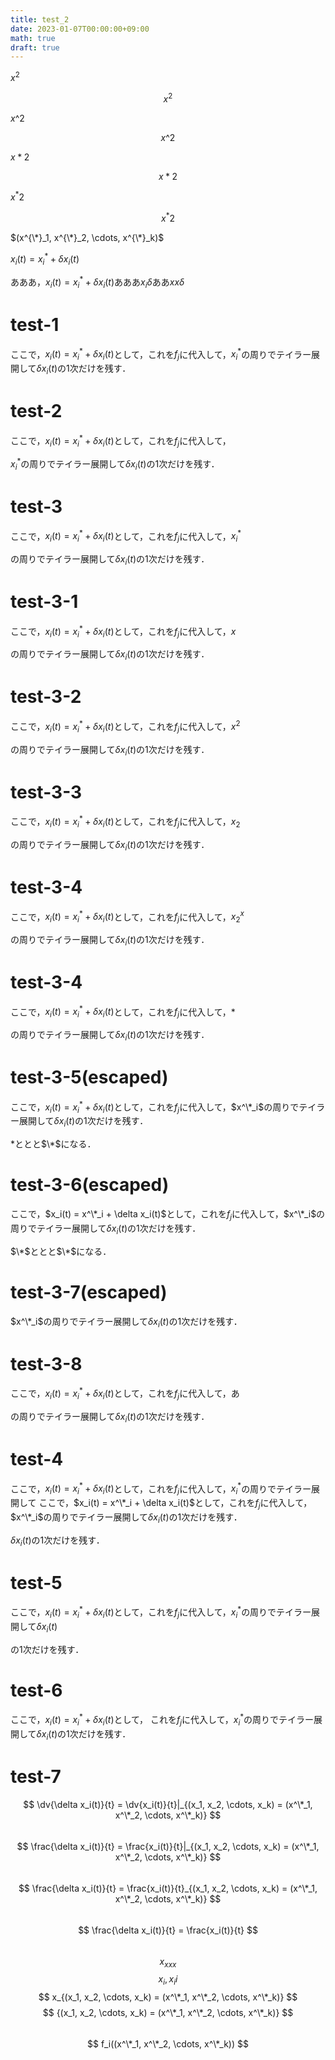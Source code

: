 ```yaml
---
title: test_2
date: 2023-01-07T00:00:00+09:00
math: true
draft: true
---
```


$x^2$

$$x^2$$

$x\^2$

$$x\^2$$

$x*2$

$$x*2$$

$x^*2$

$$x^*2$$


$(x^{\*}_1, x^{\*}_2, \cdots, x^{\*}_k)$

$x_i(t) = x^*_i + \delta x_i(t)$

あああ，$x_i(t) = x^*_i + \delta x_i(t)$あああ$x_i\delta$ああ$xx\delta$

# test-1
ここで，$x_i(t) = x^*_i + \delta x_i(t)$として，これを$f_j$に代入して，$x^*_i$の周りでテイラー展開して$\delta x_i(t)$の1次だけを残す．

# test-2
ここで，$x_i(t) = x^*_i + \delta x_i(t)$として，これを$f_j$に代入して，

$x^*_i$の周りでテイラー展開して$\delta x_i(t)$の1次だけを残す．

# test-3
ここで，$x_i(t) = x^*_i + \delta x_i(t)$として，これを$f_j$に代入して，$x^*_i$

の周りでテイラー展開して$\delta x_i(t)$の1次だけを残す．

# test-3-1
ここで，$x_i(t) = x^*_i + \delta x_i(t)$として，これを$f_j$に代入して，$x$

の周りでテイラー展開して$\delta x_i(t)$の1次だけを残す．

# test-3-2
ここで，$x_i(t) = x^*_i + \delta x_i(t)$として，これを$f_j$に代入して，$x^2$

の周りでテイラー展開して$\delta x_i(t)$の1次だけを残す．

# test-3-3
ここで，$x_i(t) = x^*_i + \delta x_i(t)$として，これを$f_j$に代入して，$x_2$

の周りでテイラー展開して$\delta x_i(t)$の1次だけを残す．

# test-3-4
ここで，$x_i(t) = x^*_i + \delta x_i(t)$として，これを$f_j$に代入して，$x^x_2$

の周りでテイラー展開して$\delta x_i(t)$の1次だけを残す．

# test-3-4
ここで，$x_i(t) = x^*_i + \delta x_i(t)$として，これを$f_j$に代入して，$*$

の周りでテイラー展開して$\delta x_i(t)$の1次だけを残す．
# test-3-5(escaped)
ここで，$x_i(t) = x^*_i + \delta x_i(t)$として，これを$f_j$に代入して，$x^\*_i$の周りでテイラー展開して$\delta x_i(t)$の1次だけを残す．

$*$ととと$\*$になる．

# test-3-6(escaped)
ここで，$x_i(t) = x^\*_i + \delta x_i(t)$として，これを$f_j$に代入して，$x^\*_i$の周りでテイラー展開して$\delta x_i(t)$の1次だけを残す．

$\*$ととと$\*$になる．

# test-3-7(escaped)
$x^\*_i$の周りでテイラー展開して$\delta x_i(t)$の1次だけを残す．

# test-3-8
ここで，$x_i(t) = x^*_i + \delta x_i(t)$として，これを$f_j$に代入して，あ

の周りでテイラー展開して$\delta x_i(t)$の1次だけを残す．

# test-4
ここで，$x_i(t) = x^*_i + \delta x_i(t)$として，これを$f_j$に代入して，$x^*_i$の周りでテイラー展開して
ここで，$x_i(t) = x^\*_i + \delta x_i(t)$として，これを$f_j$に代入して，$x^\*_i$の周りでテイラー展開して$\delta x_i(t)$の1次だけを残す．

$\delta x_i(t)$の1次だけを残す．

# test-5
ここで，$x_i(t) = x^*_i + \delta x_i(t)$として，これを$f_j$に代入して，$x^*_i$の周りでテイラー展開して$\delta x_i(t)$

の1次だけを残す．

# test-6
ここで，$x_i(t) = x^*_i + \delta x_i(t)$として，
これを$f_j$に代入して，$x^*_i$の周りでテイラー展開して$\delta x_i(t)$の1次だけを残す．

# test-7
$$ \dv{\delta x_i(t)}{t} = \dv{x_i(t)}{t}|_{(x_1, x_2, \cdots, x_k) = (x^\*_1, x^\*_2, \cdots, x^\*_k)} $$  
$$ \frac{\delta x_i(t)}{t} = \frac{x_i(t)}{t}|_{(x_1, x_2, \cdots, x_k) = (x^\*_1, x^\*_2, \cdots, x^\*_k)} $$  
$$ \frac{\delta x_i(t)}{t} = \frac{x_i(t)}{t}_{(x_1, x_2, \cdots, x_k) = (x^\*_1, x^\*_2, \cdots, x^\*_k)} $$  
$$ \frac{\delta x_i(t)}{t} = \frac{x_i(t)}{t} $$  
$$ x_{xxx} $$
$$ x_i, x_ii $$
$$ x_{(x_1, x_2, \cdots, x_k) = (x^\*_1, x^\*_2, \cdots, x^\*_k)} $$
$$ {(x_1, x_2, \cdots, x_k) = (x^\*_1, x^\*_2, \cdots, x^\*_k)} $$  
$$ f_i((x^\*_1, x^\*_2, \cdots, x^\*_k)) $$
